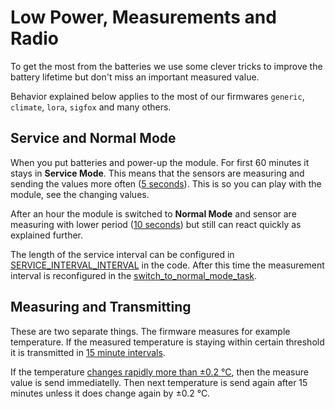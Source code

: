 # Low Power, Measurements and Radio

To get the most from the batteries we use some clever tricks to improve the battery lifetime but don't miss an important measured value.

Behavior explained below applies to the most of our firmwares `generic`, `climate`, `lora`, `sigfox` and many others.

## Service and Normal Mode

When you put batteries and power-up the module. For first 60 minutes it stays in **Service Mode**. This means that the sensors are measuring and sending the values more often \([5 seconds](https://github.com/bigclownlabs/bcf-radio-climate-monitor/blob/master/app/application.c#L6)\). This is so you can play with the module, see the changing values.

After an hour the module is switched to **Normal Mode** and sensor are measuring with lower period \([10 seconds](https://github.com/bigclownlabs/bcf-radio-climate-monitor/blob/master/app/application.c#L7)\) but still can react quickly as explained further.

The length of the service interval can be configured in [SERVICE\_INTERVAL\_INTERVAL](https://github.com/bigclownlabs/bcf-radio-climate-monitor/blob/master/app/application.c#L3) in the code. After this time the measurement interval is reconfigured in the [switch\_to\_normal\_mode\_task](https://github.com/bigclownlabs/bcf-radio-climate-monitor/blob/master/app/application.c#L136).

## Measuring and Transmitting

These are two separate things. The firmware measures for example temperature. If the measured temperature is staying within certain threshold it is transmitted in [15 minute intervals](https://github.com/bigclownlabs/bcf-radio-climate-monitor/blob/master/app/application.c#L11).

If the temperature [changes rapidly more than ±0.2 °C](https://github.com/bigclownlabs/bcf-radio-climate-monitor/blob/master/app/application.c#L12), then the measure value is send immediatelly. Then next temperature is send again after 15 minutes unless it does change again by ±0.2 °C.  


